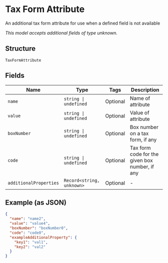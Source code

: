 
# Tax Form Attribute

An additional tax form attribute for use when a defined field is not available

*This model accepts additional fields of type unknown.*

## Structure

`TaxFormAttribute`

## Fields

| Name | Type | Tags | Description |
|  --- | --- | --- | --- |
| `name` | `string \| undefined` | Optional | Name of attribute |
| `value` | `string \| undefined` | Optional | Value of attribute |
| `boxNumber` | `string \| undefined` | Optional | Box number on a tax form, if any |
| `code` | `string \| undefined` | Optional | Tax form code for the given box number, if any |
| `additionalProperties` | `Record<string, unknown>` | Optional | - |

## Example (as JSON)

```json
{
  "name": "name2",
  "value": "value4",
  "boxNumber": "boxNumber0",
  "code": "code0",
  "exampleAdditionalProperty": {
    "key1": "val1",
    "key2": "val2"
  }
}
```

